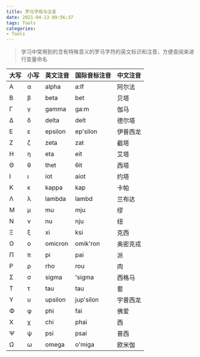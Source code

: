 ```yaml
---
title: 罗马字母与注音
date: 2021-04-13 09:56:37
tags: Tools
categories:
- Tools
---
```


> 学习中常用到的含有特殊意义的罗马字符的英文标识和注音，方便查阅来进行变量命名

|大写|小写|英文注音|国际音标注音|中文注音|
|:--|:--|:--|:--|:--|
|Α|α|alpha|a:lf|阿尔法|
|Β|β|beta|bet|贝塔|
|Γ|γ|gamma|ga:m|伽马|
|Δ|δ|delta|delt|德尔塔|
|Ε|ε|epsilon|ep'silon|伊普西龙|
|Ζ|ζ|zeta|zat|截塔|
|Η|η|eta|eit|艾塔|
|Θ|θ|thet|θit|西塔|
|Ι|ι|iot|aiot|约塔|
|Κ|κ|kappa|kap|卡帕|
|Λ|λ|lambda|lambd|兰布达|
|Μ|μ|mu|mju|缪|
|Ν|ν|nu|nju|纽|
|Ξ|ξ|xi|ksi|克西|
|Ο|ο|omicron|omik'ron|奥密克戎|
|Π|π|pi|pai|派|
|Ρ|ρ|rho|rou|肉|
|Σ|σ|sigma|'sigma|西格马|
|Τ|τ|tau|tau|套|
|Υ|υ|upsilon|jup'silon|宇普西龙|
|Φ|φ|phi|fai|佛爱|
|Χ|χ|chi|phai|西|
|Ψ|ψ|psi|psai|普西|
|Ω|ω|omega|o'miga|欧米伽|
